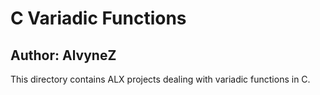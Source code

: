 # C Variadic Functions
## Author: AlvyneZ
This directory contains ALX projects dealing with variadic functions in C.